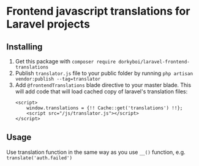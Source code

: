 # Frontend javascript translations for Laravel projects

## Installing

1. Get this package with `composer require dorkyboi/laravel-frontend-translations`
2. Publish `translator.js` file to your public folder by running `php artisan vendor:publish --tag=translator`
3. Add `@frontendTranslations` blade directive to your master blade. This will add code that will load cached copy of laravel's translation files:
   ```blade
   <script>
       window.translations = {!! Cache::get('translations') !!};
       <script src="/js/translator.js"></script>
   </script>
   ```
   
## Usage
Use translation function in the same way as you use `__()` function, 
e.g. `translate('auth.failed')`